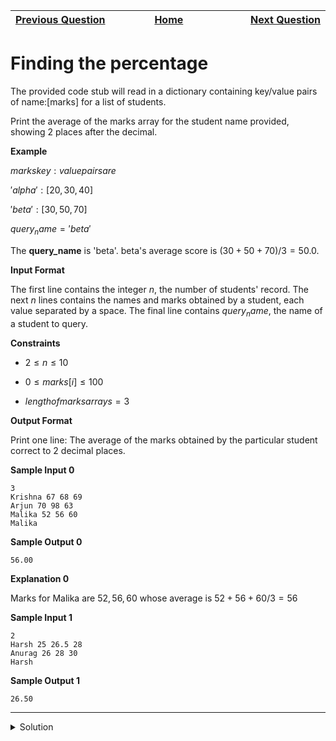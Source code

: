 | <img width=1000>[Previous Question](https://github.com/Kevin-Lago/python-hackerrank-solutions/tree/main/src/python/basic_data_types/nested_lists)</img> | <img width=1000>[Home](https://github.com/Kevin-Lago/python-hackerrank-solutions)</img> | <img width=1000>[Next Question](https://github.com/Kevin-Lago/python-hackerrank-solutions/tree/main/src/python/basic_data_types/lists)</img> |
|:---|:---:|---:|

# Finding the percentage

The provided code stub will read in a dictionary containing key/value pairs of name:[marks] for a list of students.

Print the average of the marks array for the student name provided, showing 2 places after the decimal.

__Example__

$marks key: value pairs are$

$'alpha': [20, 30, 40]$

$'beta': [30, 50, 70]$

$query_name = 'beta'$

The __query_name__ is 'beta'. beta's average score is $(30 + 50 + 70) / 3 = 50.0$.

__Input Format__

The first line contains the integer $n$, the number of students' record. The next $n$ lines contains the names and marks obtained by a student, each value separated by a space. The final line contains $query_name$, the name of a student to query.

__Constraints__

- $2 \le n \le 10$

- $0 \le marks[i] \le 100$

- $length of marks arrays = 3$

__Output Format__

Print one line: The average of the marks obtained by the particular student correct to 2 decimal places.

__Sample Input 0__

```
3
Krishna 67 68 69
Arjun 70 98 63
Malika 52 56 60
Malika
```

__Sample Output 0__

```
56.00
```

__Explanation 0__

Marks for Malika are ${52, 56, 60}$ whose average is $52 + 56 + 60 / 3 = 56$

__Sample Input 1__

```
2
Harsh 25 26.5 28
Anurag 26 28 30
Harsh
```

__Sample Output 1__

```
26.50
```

---

<details><summary>Solution</summary>
    
```python
if __name__ == '__main__':
    n = int(input())
    student_marks = {}

    for _ in range(n):
        name, *line = input().split()
        scores = list(map(float, line))
        student_marks[name] = scores

    query_name = input()
    print("{:.2f}".format(sum(student_marks[query_name]) / len(student_marks[query_name])))
```
</details>
